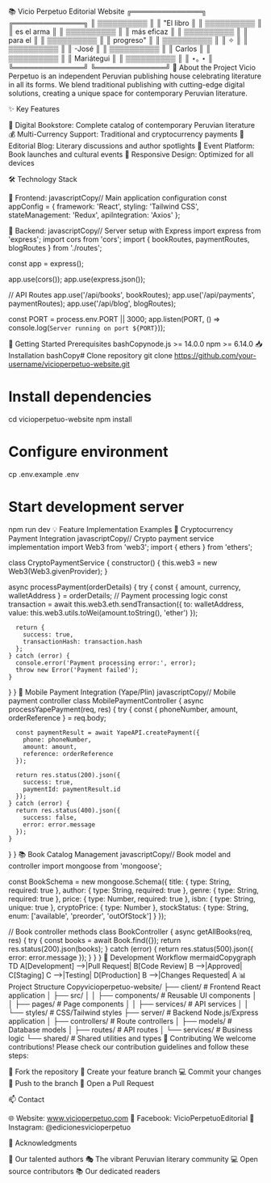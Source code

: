 📚 Vicio Perpetuo Editorial Website
╔══════════════╗    ╔══════════════╗
    ║  ▒▒▒▒▒▒▒▒▒▒ ║    ║  "El libro   ║
    ║  ▒▒▒▒▒▒▒▒▒▒ ║    ║  es el arma  ║
    ║  ▒▒▒▒▒▒▒▒▒▒ ║    ║  más eficaz  ║
    ║  ▒▒▒▒▒▒▒▒▒▒ ║    ║    para el   ║
    ║  ▒▒▒▒▒▒▒▒▒▒ ║    ║  progreso"   ║
    ║  ▒▒▒▒▒▒▒▒▒▒ ║    ║     ✧        ║
    ║  ▒▒▒▒▒▒▒▒▒▒ ║    ║   -José      ║
    ║  ▒▒▒▒▒▒▒▒▒▒ ║    ║   Carlos     ║
    ║  ▒▒▒▒▒▒▒▒▒▒ ║    ║  Mariátegui  ║
    ║  ▒▒▒▒▒▒▒▒▒▒ ║    ║   ⋆｡ ⋆       ║
    ╚══════════════╝    ╚══════════════╝
🎯 About the Project
Vicio Perpetuo is an independent Peruvian publishing house celebrating literature in all its forms. We blend traditional publishing with cutting-edge digital solutions, creating a unique space for contemporary Peruvian literature.

✨ Key Features

🏪 Digital Bookstore: Complete catalog of contemporary Peruvian literature
💰 Multi-Currency Support: Traditional and cryptocurrency payments
📝 Editorial Blog: Literary discussions and author spotlights
📅 Event Platform: Book launches and cultural events
📱 Responsive Design: Optimized for all devices

🛠️ Technology Stack

🎨 Frontend:
javascriptCopy// Main application configuration
const appConfig = {
  framework: 'React',
  styling: 'Tailwind CSS',
  stateManagement: 'Redux',
  apiIntegration: 'Axios'
};

🔧 Backend:
javascriptCopy// Server setup with Express
import express from 'express';
import cors from 'cors';
import { bookRoutes, paymentRoutes, blogRoutes } from './routes';

const app = express();

app.use(cors());
app.use(express.json());

// API Routes
app.use('/api/books', bookRoutes);
app.use('/api/payments', paymentRoutes);
app.use('/api/blog', blogRoutes);

const PORT = process.env.PORT || 3000;
app.listen(PORT, () => console.log(`Server running on port ${PORT}`));


🚀 Getting Started
Prerequisites
bashCopynode.js >= 14.0.0
npm >= 6.14.0
📥 Installation
bashCopy# Clone repository
git clone https://github.com/your-username/vicioperpetuo-website.git

# Install dependencies
cd vicioperpetuo-website
npm install

# Configure environment
cp .env.example .env

# Start development server
npm run dev
💡 Feature Implementation Examples
🔐 Cryptocurrency Payment Integration
javascriptCopy// Crypto payment service implementation
import Web3 from 'web3';
import { ethers } from 'ethers';

class CryptoPaymentService {
  constructor() {
    this.web3 = new Web3(Web3.givenProvider);
  }

  async processPayment(orderDetails) {
    try {
      const { amount, currency, walletAddress } = orderDetails;
      // Payment processing logic
      const transaction = await this.web3.eth.sendTransaction({
        to: walletAddress,
        value: this.web3.utils.toWei(amount.toString(), 'ether')
      });
      
      return {
        success: true,
        transactionHash: transaction.hash
      };
    } catch (error) {
      console.error('Payment processing error:', error);
      throw new Error('Payment failed');
    }
  }
}
📱 Mobile Payment Integration (Yape/Plin)
javascriptCopy// Mobile payment controller
class MobilePaymentController {
  async processYapePayment(req, res) {
    try {
      const { phoneNumber, amount, orderReference } = req.body;
      
      const paymentResult = await YapeAPI.createPayment({
        phone: phoneNumber,
        amount: amount,
        reference: orderReference
      });
      
      return res.status(200).json({
        success: true,
        paymentId: paymentResult.id
      });
    } catch (error) {
      return res.status(400).json({
        success: false,
        error: error.message
      });
    }
  }
}
📚 Book Catalog Management
javascriptCopy// Book model and controller
import mongoose from 'mongoose';

const BookSchema = new mongoose.Schema({
  title: { type: String, required: true },
  author: { type: String, required: true },
  genre: { type: String, required: true },
  price: { type: Number, required: true },
  isbn: { type: String, unique: true },
  cryptoPrice: { type: Number },
  stockStatus: { type: String, enum: ['available', 'preorder', 'outOfStock'] }
});

// Book controller methods
class BookController {
  async getAllBooks(req, res) {
    try {
      const books = await Book.find({});
      return res.status(200).json(books);
    } catch (error) {
      return res.status(500).json({ error: error.message });
    }
  }
}
🔄 Development Workflow
mermaidCopygraph TD
    A[Development] -->|Pull Request| B[Code Review]
    B -->|Approved| C[Staging]
    C -->|Testing| D[Production]
    B -->|Changes Requested| A
📊 Project Structure
Copyvicioperpetuo-website/
├── client/                 # Frontend React application
│   ├── src/
│   │   ├── components/    # Reusable UI components
│   │   ├── pages/        # Page components
│   │   ├── services/     # API services
│   │   └── styles/       # CSS/Tailwind styles
├── server/                # Backend Node.js/Express application
│   ├── controllers/      # Route controllers
│   ├── models/          # Database models
│   ├── routes/         # API routes
│   └── services/      # Business logic
└── shared/            # Shared utilities and types
🤝 Contributing
We welcome contributions! Please check our contribution guidelines and follow these steps:

🍴 Fork the repository
🔧 Create your feature branch
💻 Commit your changes
🚀 Push to the branch
🎉 Open a Pull Request

📫 Contact

🌐 Website: www.vicioperpetuo.com
📘 Facebook: VicioPerpetuoEditorial
📸 Instagram: @edicionesvicioperpetuo

🙏 Acknowledgments

📖 Our talented authors
🎭 The vibrant Peruvian literary community
💻 Open source contributors
📚 Our dedicated readers
